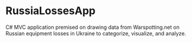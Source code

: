 # RussiaLossesApp

C# MVC application premised on drawing data from Warspotting.net on Russian equipment losses in Ukraine to categorize, visualize, and analyze.

